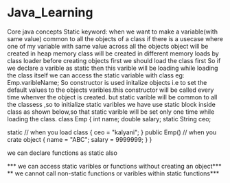 # Java_Learning
Core java concepts
Static keyword:
when we want to make a variable(with same value) common to all the objects of a class
if there is a usecase where one of my variable with same value across all the objects
object will be created in heap memory
class will be created in different memory loads by class loader
before creating objects first we should load the class first
So if we declare a varible as static then this varible will be loading while loading the class itself
we can access the static variable with class eg: Emp.varibleName;
So constructor is used initalize objects i.e to set the default values to the objects varibles.this constructor will be called every time whenver the object is created.
but static varible will be common to all the classess ,so to initialize static varibles we have use static block inside class as shown below,so that static varible will be set only one time while loading the class.
class Emp
{
  int name;
  double salary;
  static String ceo;
  
  static            // when you load class
  {
    ceo = "kalyani";
  }
  public Emp()    // when you crate object
  {
    name = "ABC";
    salary = 9999999;
  }
}


we can declare functions as static also 

*** we can access static varibles or functions without creating an object***
** we cannot call non-static functions or varibles within static functions***
